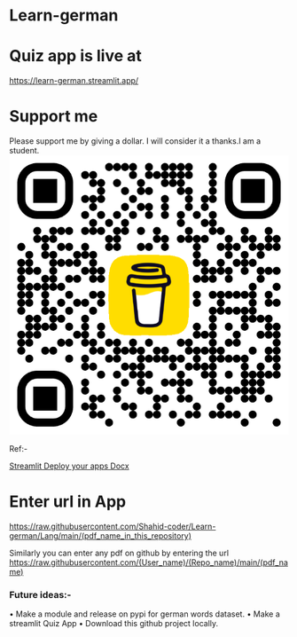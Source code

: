 # Learn-german

# Quiz app is live at

https://learn-german.streamlit.app/



# Support me
Please support me by giving a dollar. I will consider it a thanks.I am a student.
![image](/bmc_qr.png)

Ref:- 

[Streamlit Deploy your apps Docx](https://docs.streamlit.io/deploy/streamlit-community-cloud/deploy-your-app/deploy)

# Enter url in App


https://raw.githubusercontent.com/Shahid-coder/Learn-german/Lang/main/(pdf_name_in_this_repository)

Similarly you can enter any pdf on github by entering the url https://raw.githubusercontent.com/(User_name)/(Repo_name)/main/(pdf_name)

### Future ideas:-
• Make a module and release on pypi for german words dataset. 
• Make a streamlit Quiz App 
• Download this github project locally.
